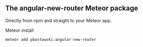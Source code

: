 ## The angular-new-router Meteor package

Directly from npm and straight to your Meteor app. 

Meteor install

    meteor add pbastowski:angular-new-router

